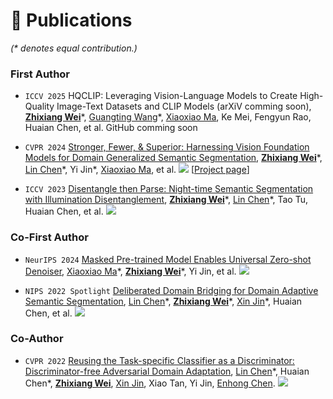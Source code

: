 # 📝 Publications 
*(\* denotes equal contribution.)*
### First Author

- ``ICCV 2025`` HQCLIP: Leveraging Vision-Language Models to Create High-Quality Image-Text Datasets and CLIP Models (arXiV comming soon), [**Zhixiang Wei**](https://zxwei.site)\*, [Guangting Wang](https://scholar.google.com/citations?user=cKY8e8sAAAAJ&hl=zh-CN)\*, [Xiaoxiao Ma](https://krennic999.github.io/), Ke Mei, Fengyun Rao, Huaian Chen, et al.
  GitHub comming soon

- ``CVPR 2024`` [Stronger, Fewer, & Superior: Harnessing Vision Foundation Models for Domain Generalized Semantic Segmentation](https://arxiv.org/pdf/2312.04265.pdf), [**Zhixiang Wei**](https://zxwei.site)\*, [Lin Chen](https://lin-chen.site/)\*, Yi Jin\*, [Xiaoxiao Ma](https://krennic999.github.io/), et al.
  [![](https://img.shields.io/github/stars/w1oves/Rein?style=social&label=Rein+Stars)](https://github.com/w1oves/Rein) <strong><span class='show_paper_citations' data='4FA6C0AAAAAJ:qjMakFHDy7sC'></span></strong> [[Project page](https://https://zxwei.site/rein/)]
  
- ``ICCV 2023`` [Disentangle then Parse: Night-time Semantic Segmentation with Illumination Disentanglement](https://arxiv.org/pdf/2307.09362.pdf), [**Zhixiang Wei**](https://zxwei.site)\*, [Lin Chen](https://lin-chen.site/)\*, Tao Tu, Huaian Chen, et al.
  [![](https://img.shields.io/github/stars/w1oves/DTP?style=social&label=DTP+Stars)](https://github.com/w1oves/DTP)

### Co-First Author
- ``NeurIPS 2024`` [Masked Pre-trained Model Enables Universal Zero-shot Denoiser](https://arxiv.org/abs/2401.14966), [Xiaoxiao Ma](https://krennic999.github.io/)\*, [**Zhixiang Wei**](https://zxwei.site)\*, Yi Jin, et al. 
  [![](https://img.shields.io/github/stars/krennic999/MPI?style=social&label=MPI+Stars)](https://github.com/krennic999/MPI)

- ``NIPS 2022 Spotlight`` [Deliberated Domain Bridging for Domain Adaptive Semantic Segmentation](https://arxiv.org/pdf/2209.07695.pdf), [Lin Chen](https://lin-chen.site/)\*, [**Zhixiang Wei**](https://zxwei.site)\*, [Xin Jin](https://www.eitech.edu.cn/?tid=40&p=teacher)\*, Huaian Chen, et al.
  [![](https://img.shields.io/github/stars/xiaoachen98/DDB?style=social&label=DDB+Stars)](https://github.com/xiaoachen98/DDB)

### Co-Author
- ``CVPR 2022`` [Reusing the Task-specific Classifier as a Discriminator: Discriminator-free Adversarial Domain Adaptation](https://openaccess.thecvf.com/content/CVPR2022/papers/Chen_Reusing_the_Task-Specific_Classifier_as_a_Discriminator_Discriminator-Free_Adversarial_Domain_CVPR_2022_paper.pdf), [Lin Chen](https://lin-chen.site/)\*, Huaian Chen\*, [**Zhixiang Wei**](https://zxwei.site), [Xin Jin](https://www.eitech.edu.cn/?tid=40&p=teacher), Xiao Tan, Yi Jin, [Enhong Chen](http://staff.ustc.edu.cn/~cheneh/).
  [![](https://img.shields.io/github/stars/xiaoachen98/DALN?style=social&label=DALN+Stars)](https://github.com/xiaoachen98/DALN)
